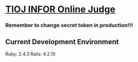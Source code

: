 [TIOJ INFOR Online Judge](http://tioj.ck.tp.edu.tw/)
==

### Remember to change secret token in production!!!

## Current Development Environment 
Ruby: 2.4.3
Rails: 4.2.10
